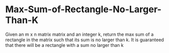 # Max-Sum-of-Rectangle-No-Larger-Than-K
Given an m x n matrix matrix and an integer k, return the max sum of a rectangle in the matrix such that its sum is no larger than k.  It is guaranteed that there will be a rectangle with a sum no larger than k
